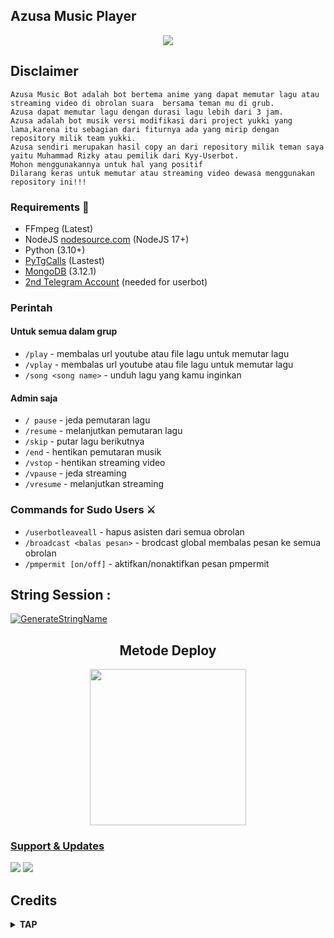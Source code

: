 <h2 align="centre">Azusa Music Player</h2>

<p align="center">
  <img src="https://telegra.ph/file/3677aefb1bc16f12bd300.jpg">
</p>

## Disclaimer

```
Azusa Music Bot adalah bot bertema anime yang dapat memutar lagu atau streaming video di obrolan suara  bersama teman mu di grub.
Azusa dapat memutar lagu dengan durasi lagu lebih dari 3 jam.
Azusa adalah bot musik versi modifikasi dari project yukki yang lama,karena itu sebagian dari fiturnya ada yang mirip dengan repository milik team yukki.
Azusa sendiri merupakan hasil copy an dari repository milik teman saya yaitu Muhammad Rizky atau pemilik dari Kyy-Userbot.
Mohon menggunakannya untuk hal yang positif
Dilarang keras untuk memutar atau streaming video dewasa menggunakan repository ini!!!
```

<h3>Requirements 📝</h3>

- FFmpeg (Latest)
- NodeJS [nodesource.com](https://nodesource.com/) (NodeJS 17+)
- Python (3.10+)
- [PyTgCalls](https://github.com/pytgcalls/pytgcalls) (Lastest)
- [MongoDB](https://cloud.mongodb.com/) (3.12.1)
- [2nd Telegram Account](https://telegram.org/blog/themes-accounts#multiple-accounts) (needed for userbot)

### Perintah
#### Untuk semua dalam grup
- `/play` - membalas url youtube atau file lagu untuk memutar lagu
- `/vplay` - membalas url youtube atau file lagu untuk memutar lagu
- `/song <song name>` - unduh lagu yang kamu inginkan
#### Admin saja
- `/ pause` - jeda pemutaran lagu
- `/resume` - melanjutkan pemutaran lagu
- `/skip` - putar lagu berikutnya
- `/end` - hentikan pemutaran musik
- `/vstop` - hentikan streaming video
- `/vpause` - jeda streaming
- `/vresume` - melanjutkan streaming

### Commands for Sudo Users ⚔️
- `/userbotleaveall` - hapus asisten dari semua obrolan
- `/broadcast <balas pesan>` - brodcast global membalas pesan ke semua obrolan
- `/pmpermit [on/off]` - aktifkan/nonaktifkan pesan pmpermit


## String Session :
[![GenerateStringName](https://img.shields.io/badge/repl.it-generateStringName-white)](https://t.me/venzstringbot)


<h2 align="center">
   Metode Deploy
</h2>

<p align="center">
<a href="https://dashboard.heroku.com/new?template=https://github.com/zezanx26/AzusaMusic"><img src="https://img.shields.io/badge/Deploy%20To%20Heroku-blueviolet?style=for-the-badge&logo=heroku" width="250""/</a>  

### Support & Updates 
<a href="https://t.me/zxzansupport"><img src="https://img.shields.io/badge/Join-Group%20Support-red.svg?style=for-the-badge&logo=Telegram"></a> <a href="https://t.me/zezanxproject"><img src="https://img.shields.io/badge/Join-Updates%20Channel-white.svg?style=for-the-badge&logo=Telegram"></a>


## Credits

</details>

<details>
<summary><b> TAP </b></summary>
<br>

- DaisyXMusic 
- callmusic 
- VCPlayerBot
- Veez
- TGVCBot
- Yukki
- PyTgCalls
- AzusaMusic

#### Contributors
- [ZezanX](https://github.com/zezanx26): Zezan Owner
- [VxVenz](https://github.com/elskuyy): Venz Owner
- [Kyy](https://github.com/muhammadrizky16): Nasty Owner
- [KenKan](https://github.com/kenkansaja): Contributor
- [xD_ShaShank](https://github.com/theshashankk): Yukki Dev
- [VegetaxD](http://github.com/VegetaxD): Yukki Owner 
- [Laky](https://github.com/Laky-64): PyTgCalls Developer
- [Dan](https://github.com/delivrance): Pyrogram Developer
- [NotReallyShikhar](https://github.com/NotReallyShikhar) : Dev Yukki
#### Special Credits
- [Roj Serbest](http://github.com/rojserbest): Callsmusic Developer
- [VegetaxD](http://github.com/VegetaxD): Video Stream Developer
- [Laky](https://github.com/Laky-64): PyTgCalls Developer
- [Dan](https://github.com/delivrance): Pyrogram Developer

Bot ini didasarkan pada karya asli yang dilakukan oleh [Rojserbest](http://github.com/rojserbest). Tanpa kerja kerasnya, YukkiMusicPlayer tidak akan ada. 
YukkiMusicPlayer adalah versi modifikasi dari [Callsmusic](https://github.com/callsmusic/callsmusic) untuk memenuhi kebutuhan beberapa pengguna

- [StarkGang](https://github.com/StarkGang/)
- [SpEcHiDe](https://github.com/SpEcHiDe/)
- [The Hamker Cat](https://github.com/thehamkercat)
- [Laky (for PyTgCalls)](https://github.com/Laky-64)
- [Dan (for pyrogram)](https://github.com/delivrance)
- [VegetaxD (For Yukki Repo)](http://github.com/VegetaxD)

#### Open Source codes used in this project 
- https://github.com/callsmusic/callsmusic : Source code used here as base
- https://github.com/DevsExpo/FridayUserbot/blob/master/main_startup/helper_func/basic_helpers.py : Functioms from line 275 to 351
- https://github.com/TheHamkerCat/WilliamButcherBot/blob/dev/wbb/modules/music.py : From lines 170 to 178
